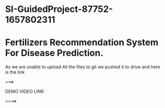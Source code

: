 # SI-GuidedProject-87752-1657802311
# Fertilizers Recommendation System For Disease Prediction.

As we are unable to upload All the files to git we pushed it to drive and here is the link

===>

DEMO VIDEO LINK:

====>
